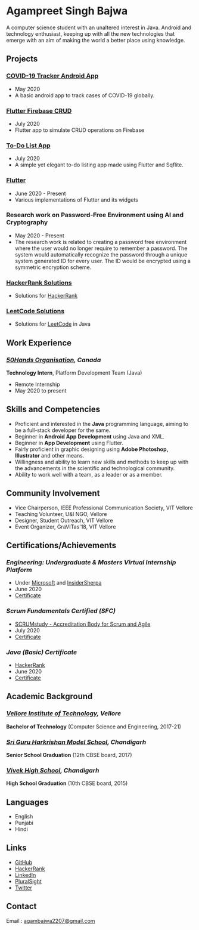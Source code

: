# Agampreet Singh Bajwa

A computer science student with an unaltered interest in Java. Android and technology enthusiast, keeping up with all the new technologies that emerge with an aim of making the world a better place using knowledge.

## Projects
### [COVID-19 Tracker Android App](https://github.com/agambajwa/COVIDTracker)
- May 2020
- A basic android app to track cases of COVID-19 globally.

### [Flutter Firebase CRUD](https://github.com/agambajwa/flutter-firebase-crud)
- July 2020
- Flutter app to simulate CRUD operations on Firebase

### [To-Do List App](https://github.com/agambajwa/ToDoList-App)
- July 2020
- A simple yet elegant to-do listing app made using Flutter and Sqflite. 

### [Flutter](https://github.com/agambajwa/Flutter)
- June 2020 - Present
- Various implementations of Flutter and its widgets 

### Research work on Password-Free Environment using AI and Cryptography
- May 2020 - Present
- The research work is related to creating a password free environment where the user would no longer require to remember a password. The system would automatically recognize the password through a unique system generated ID for every user. The ID would be encrypted using a symmetric encryption scheme.

### [HackerRank Solutions](https://github.com/agambajwa/Hacker-Rank)
- Solutions for [HackerRank](https://www.hackerrank.com/)

### [LeetCode Solutions](https://github.com/agambajwa/Leet-Code)
- Solutions for [LeetCode](https://leetcode.com) in Java

## Work Experience
### _[50Hands Organisation](https://50hands.org/), Canada_
**Technology Intern**, Platform Development Team (Java)
- Remote Internship
- May 2020 to present

## Skills and Competencies
- Proficient and interested in the **Java** programming language, aiming to be a full-stack
developer for the same.
- Beginner in **Android App Development** using Java and XML.
- Beginner in **App Development** using Flutter.
- Fairly proficient in graphic designing using **Adobe Photoshop, Illustrator** and other means.
- Willingness and ability to learn new skills and methods to keep up with the advancements in the scientific and technological community.
- Ability to work well with a team, as a leader or as a member.

## Community Involvement
- Vice Chairperson, IEEE Professional Communication Society, VIT Vellore
- Teaching Volunteer, U&I NGO, Vellore
- Designer, Student Outreach, VIT Vellore
- Event Organizer, GraVITas'18, VIT Vellore

## Certifications/Achievements
### _Engineering: Undergraduate & Masters Virtual Internship Platform_
- Under [Microsoft](https://www.microsoft.com/en-in) and [InsiderSherpa](https://in.insidesherpa.com)
- June 2020
- [Certificate](https://insidesherpa.s3.amazonaws.com/completion-certificates/Microsoft/ms2CK9b2SCWGXwPMS_Microsoft_8bCZcyqnvtcQME9CH_completion_certificate.pdf)

### _Scrum Fundamentals Certified (SFC)_
- [SCRUMstudy - Accreditation Body for Scrum and Agile](https://www.scrumstudy.com/)
- July 2020
- [Certificate](https://c46e136a583f7e334124-ac22991740ab4ff17e21daf2ed577041.ssl.cf1.rackcdn.com/Certificate/ScrumFundamentalsCertified-AgampreetSinghBajwa-793634.pdf)

### _Java (Basic) Certificate_
- [HackerRank](https://www.hackerrank.com/)
- June 2020
- [Certificate](https://www.hackerrank.com/certificates/db0802d66156)

## Academic Background
### _[Vellore Institute of Technology](https://vit.ac.in/), Vellore_
**Bachelor of Technology** (Computer Science and Engineering, 2017-21)
### _[Sri Guru Harkrishan Model School](http://www.sghms.com/), Chandigarh_
**Senior School Graduation** (12th CBSE board, 2017)
### _[Vivek High School](http://vivekhigh.in/), Chandigarh_
**High School Graduation** (10th CBSE board, 2015)

## Languages
- English
- Punjabi
- Hindi

## Links
- [GitHub](https://github.com/agambajwa)
- [HackerRank](https://www.hackerrank.com/agambajwa2207)
- [LinkedIn](https://www.linkedin.com/in/agampreet-singh-bajwa-197871148/)
- [PluralSight](https://app.pluralsight.com/profile/agam-bajwa)
- [Twitter](https://twitter.com/agam_bajwa)

## Contact 
Email : agambajwa2207@gmail.com
